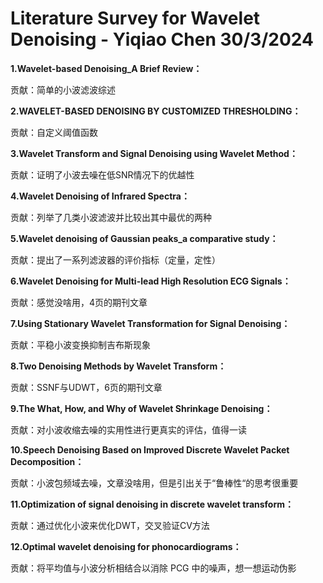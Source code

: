 # Literature Survey for Wavelet Denoising - Yiqiao Chen 30/3/2024

**1.Wavelet-based Denoising_A Brief Review：**

贡献：简单的小波滤波综述



**2.WAVELET-BASED DENOISING BY CUSTOMIZED THRESHOLDING：**

贡献：自定义阈值函数



**3.Wavelet Transform and Signal Denoising using Wavelet Method：**

贡献：证明了小波去噪在低SNR情况下的优越性



**4.Wavelet Denoising of Infrared Spectra：**

贡献：列举了几类小波滤波并比较出其中最优的两种



**5.Wavelet denoising of Gaussian peaks_a comparative study：**

贡献：提出了一系列滤波器的评价指标（定量，定性）



**6.Wavelet Denoising for Multi-lead High Resolution ECG Signals：**

贡献：感觉没啥用，4页的期刊文章



**7.Using Stationary Wavelet Transformation for Signal Denoising：**

贡献：平稳小波变换抑制吉布斯现象



**8.Two Denoising Methods by Wavelet Transform：**

贡献：SSNF与UDWT，6页的期刊文章



**9.The What, How, and Why of Wavelet Shrinkage Denoising：**

贡献：对小波收缩去噪的实用性进行更真实的评估，值得一读



**10.Speech Denoising Based on Improved Discrete Wavelet Packet Decomposition：**

贡献：小波包频域去噪，文章没啥用，但是引出关于“鲁棒性“的思考很重要



**11.Optimization of signal denoising in discrete wavelet transform：**

贡献：通过优化小波来优化DWT，交叉验证CV方法



**12.Optimal wavelet denoising for phonocardiograms：**

贡献：将平均值与小波分析相结合以消除 PCG 中的噪声，想一想运动伪影